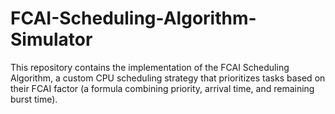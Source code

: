 # FCAI-Scheduling-Algorithm-Simulator
This repository contains the implementation of the FCAI Scheduling Algorithm, a custom CPU scheduling strategy that prioritizes tasks based on their FCAI factor (a formula combining priority, arrival time, and remaining burst time).
